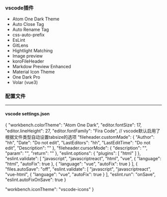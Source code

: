 ### vscode插件
 + Atom One Dark Theme
 + Auto Close Tag
 + Auto Rename Tag
 + css-auto-prefix
 + EsLint
 + GitLens
 + Hightlight Matching
 + Image preview
 + koroFileHeader
 + Markdow Preview Enhanced
 + Material Icon Theme
 + One Dark Pro
 + Volar (vue3)

### 配置文件
---
#### vscode settings.json
{
  "workbench.colorTheme": "Atom One Dark",
  "editor.fontSize": 17,
  "editor.lineHeight": 27,
  "editor.fontFamily": "Fira Code",
  // vscode默认启用了根据文件类型自动设置tabsize的选项
  "fileheader.customMade": {
    "Author": "hh",
    "Date": "Do not edit",
    "LastEditors": "hh",
    "LastEditTime": "Do not edit",
    "Description": ""
  },
  "fileheader.cursorMode": {
    "description": "",
    "param": "",
    "return": ""
  },
  "eslint.options": {
    "plugins": [
      "html"
    ]
  },
  "eslint.validate": [
    "javascript",
    "javascriptreact",
    "html",
    "vue",
    {
      "language": "html",
      "autoFix": true
    },
    {
      "language": "vue",
      "autoFix": true
    }
  ],
 {
  "files.autoSave": "off",
  "eslint.validate": [
    "javascript",
    "javascriptreact",
    "vue-html",
    {
      "language": "vue",
      "autoFix": true
    }
  ],
  "eslint.run": "onSave",
  "eslint.autoFixOnSave": true
}
  
  "workbench.iconTheme": "vscode-icons"
}

